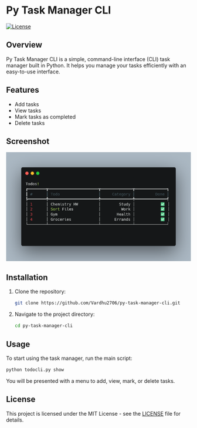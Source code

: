 # Py Task Manager CLI

[![License](https://img.shields.io/badge/license-MIT-blue.svg)](LICENSE)

## Overview

Py Task Manager CLI is a simple, command-line interface (CLI) task manager built in Python. It helps you manage your tasks efficiently with an easy-to-use interface. 

## Features

- Add tasks
- View tasks
- Mark tasks as completed
- Delete tasks

## Screenshot

![Py Task Manager CLI Screenshot](screenshot1.png)

## Installation

1. Clone the repository:
   ```bash
   git clone https://github.com/Vardhu2706/py-task-manager-cli.git
   ```

2. Navigate to the project directory:
   ```bash
   cd py-task-manager-cli
   ```

## Usage

To start using the task manager, run the main script:
```bash
python todocli.py show
```

You will be presented with a menu to add, view, mark, or delete tasks.

## License

This project is licensed under the MIT License - see the [LICENSE](LICENSE) file for details.

